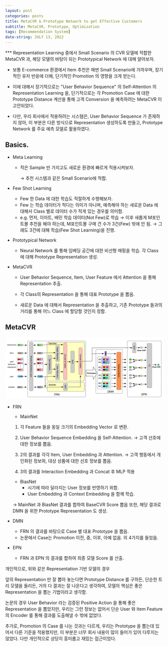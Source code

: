 ```yaml
---
layout: post
categories: posts
title: MetaCVR & Prototype Network to get Effective Customers
subtitle: MetaCVR, Prototype, Optimization
tags: [Recommendation System]
date-string: JULY 13, 2022
---
```


*** Representation Learning 중에서 Small Scenario 의 CVR 모델에 적합한 MetaCVR 과, 해당 모델의 바탕이 되는 Prototypical Network 에 대해 알아보자.

* 보통 E-commerce 환경에서  Item 추천은 매번 Small Scenario에 가까우며, 장기적인 유저 반응에 더해, 단기적인 Promotion 의 영향을 크게 받는다.

* 이에 대해서 장기적으로는 "User Behavior Sequence" 의 Self-Attention 의 Representation Learning 을, 단기적으로는 각 Promotion Case 에 대한 Prototype Distance 계산을 통해 고객 Conversion 을 예측하려는 MetaCVR 이 고안되었다.

* 다만, 우리 회사에서 적용하려는 시스템은, User Behavior Sequence 가 존재하지 않아, 이 부분은 다른 방식으로 Representation 생성하도록 만들고, Prototype Network 를 주요 예측 모델로 활용하였다.

## Basics.

- Meta Learning
  
  - 적은 Sample 만 가지고도 새로운 환경에 빠르게 적용시켜보자.
    
    → 추천 시스템과 같은 Small Scenario에 적합.

- Few Shot Learning
  
  - Few 한 Data 에 대한 학습도 적절하게 수행해보자.
  - Few 는 학습 데이터가 적다는 의미가 아니며, 예측해야 하는 새로운 Data 에 대해서 Class 별로 데이터 수가 적게 있는 경우를 의미함.
  - e.g. 먼저, 이마트, 배민 학습 데이터(Not Few)로 학습
    → 이후 새롭게 M포인트몰 추천을 해야 하는데, M포인트몰 구매 건 수가 3건(Few) 밖에 안 됨.
    → 그래도 3건에 대해 학습(Few Shot Learning)을 진행.

- Prototypical Network
  
  - Neural Network 를 통해 임베딩 공간에 대한 비선형 매핑을 학습. 각 Class 에 대해 Prototype Representation 생성.

- MetaCVR
  
  - User Behavior Sequence, Item, User Feature 에서 Attention 을 통해 Representation 추출.
  
  - 각 Class의 Representation 을 통해 대표 Prototype 을 뽑음.
  
  - 새로운 Data 에 대해서 Representation 을 추출하고, 기존 Prototype 들과의 거리를 통해 어느 Class 에 할당할 것인지 정함.

## MetaCVR

<center>
    <div class="photoset-grid-custom" data-layout="213">
        <img src="/images/2022-07-13-MetaCVR-&-Prototype-Network-to-get-Effective-Customers/Architecture.png">
    </div>
</center>

- FRN
  - MainNet
  1. 각 Feature 들을 동일 크기의 Embedding Vector 로 변환.
  
  2. User Behavior Sequence Embedding 을 Self-Attention. → 고객 선호에 대한 정보를 뽑음.
  
  3. 2의 결과를 각각 Item, User Embedding 과 Attention. → 고객 행동에서 개인화된 정보와, 대상 상품에 대한 선호 정보를 뽑음.
  
  4. 3의 결과를 Interaction Embedding 과 Concat 후 MLP 적용
  - BiasNet
    - 시기에 따라 달라지는 User 정보를 반영하기 위함.
    - User Embedding 과 Context Embedding 을 함께 학습.
  
  → MainNet 과 BiasNet 결과를 합하여 BaseCVR Score 뽑음
  또한, 해당 결과로 DMN 을 위한 Prototype Representation 도 생성.
- DMN
  - FRN 의 결과를 바탕으로 Case 별 대표 Prototype 을 뽑음.
  - 논문에서 Case는 Promotion 이전, 중, 이후, 아예 없음. 의 4가지를 들었음.
- EPN
  - FRN 과 EPN 의 결과를 합하여 최종 모델 Score 를 산출.



개인적으로, 위와 같은 Representation 기반 모델의 경우

앞의 Representation 만 잘 뽑아 놓는다면 Prototype Distance 를 구하든, 단순한 트리 모델을 돌리든, 거의 다 결과는 잘 나온다고 생각하여, 모델의 핵심은 좋은 Representation 을 뽑는 기법이라고 생각함.



논문의 경우 User Behavior 라는 검증된 Positive Action 을 통해 좋은 Representation 을 뽑았지만, 우리는 그런 정보는 없어서 단순 User 와 Item Feature 의 Encoder 를 통해 결과를 도출해낼 수 밖에 없었다.

추가로, Promotion 의 Case 를 나눈 것과는 다르게, 우리는 Prototype 을 뽑는데 있어서 다른 기준을 적용했지만, 이 부분은 너무 회사 내용이 많이 들어가 있어 다루지는 않았다. 다만 개인적으로 상당히 흥미롭고 재밌는 접근이었다.
